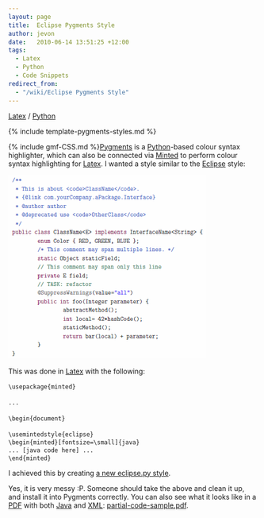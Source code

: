 ```yaml
---
layout: page
title:  Eclipse Pygments Style
author: jevon
date:   2010-06-14 13:51:25 +12:00
tags:
  - Latex
  - Python
  - Code Snippets
redirect_from:
  - "/wiki/Eclipse Pygments Style"
---
```


[Latex](Latex.md) / [Python](Python.md)

{% include template-pygments-styles.md %}

{% include gmf-CSS.md %}<a href="http://pygments.org/docs/styles/">Pygments</a> is a [Python](Python.md)-based colour syntax highlighter, which can also be connected via <a href="http://tug.ctan.org/tex-archive/macros/latex/contrib/minted/">Minted</a> to perform colour syntax highlighting for [Latex](Latex.md). I wanted a style similar to the [Eclipse](Eclipse.md) style:

<img src="/img/gmf/pygmentize.png" class="gmf-left">

This was done in [Latex](Latex.md) with the following:

```
\usepackage{minted}

...

\begin{document}

\usemintedstyle{eclipse}
\begin{minted}[fontsize=\small]{java}
... [java code here] ...
\end{minted}
```

I achieved this by creating <a href="http://code.google.com/p/iaml/source/browse/trunk/org.openiaml.docs.tools/latex/eclipse.py?spec=svn2289&r=2289">a new eclipse.py style</a>.

Yes, it is very messy :P. Someone should take the above and clean it up, and install it into Pygments correctly. You can also see what it looks like in a [PDF](pdf.md) with both [Java](Java.md) and [XML](XML.md): <a href="/img/gmf/partial-code-sample.pdf">partial-code-sample.pdf</a>.
